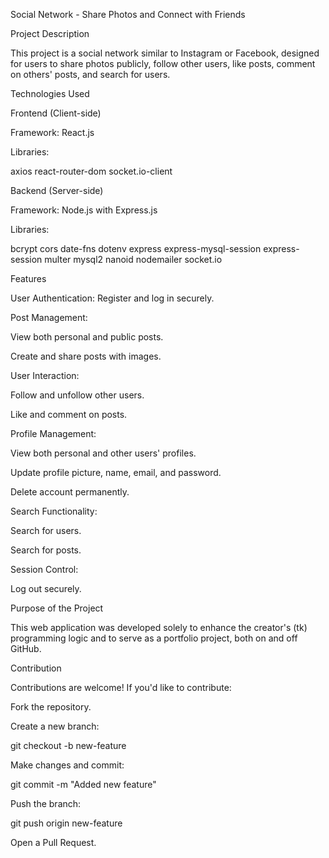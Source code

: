 Social Network - Share Photos and Connect with Friends

Project Description

This project is a social network similar to Instagram or Facebook, designed for users to share photos publicly, follow other users, like posts, comment on others' posts, and search for users.

Technologies Used

Frontend (Client-side)

Framework: React.js

Libraries:

axios
react-router-dom
socket.io-client

Backend (Server-side)

Framework: Node.js with Express.js

Libraries:

bcrypt
cors
date-fns
dotenv
express
express-mysql-session
express-session
multer
mysql2
nanoid
nodemailer
socket.io

Features

User Authentication: Register and log in securely.

Post Management:

View both personal and public posts.

Create and share posts with images.

User Interaction:

Follow and unfollow other users.

Like and comment on posts.

Profile Management:

View both personal and other users' profiles.

Update profile picture, name, email, and password.

Delete account permanently.

Search Functionality:

Search for users.

Search for posts.

Session Control:

Log out securely.

Purpose of the Project

This web application was developed solely to enhance the creator's (tk) programming logic and to serve as a portfolio project, both on and off GitHub.

Contribution

Contributions are welcome! If you'd like to contribute:

Fork the repository.

Create a new branch:

git checkout -b new-feature

Make changes and commit:

git commit -m "Added new feature"

Push the branch:

git push origin new-feature

Open a Pull Request.
